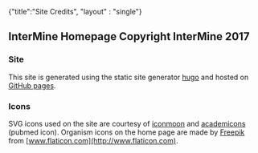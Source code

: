 {"title":"Site Credits",
"layout" : "single"}

## InterMine Homepage Copyright InterMine 2017

### Site
This site is generated using the static site generator [hugo](http://gohugo.io/) and hosted on [GitHub pages](https://pages.github.com/).

### Icons
SVG icons used on the site are courtesy of [iconmoon](https://icomoon.io/app/#/select) and [academicons](http://jpswalsh.github.io/academicons/) (pubmed icon). Organism icons on the home page are made by [Freepik](http://www.freepik.com/) from [www.flaticon.com](http://www.flaticon.com).